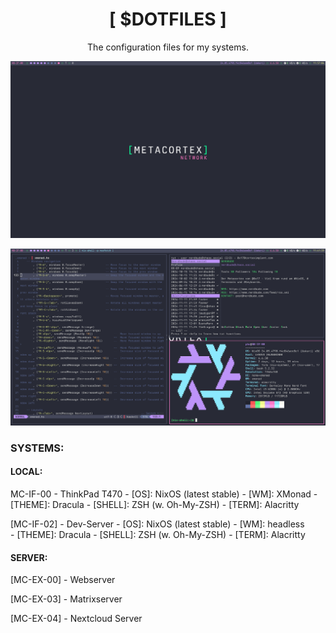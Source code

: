 <h1 align="center">[ $DOTFILES ]</h1>
<p align="center">The configuration files for my systems.</p>

<p align="center">
  <img src="/img/screenshot01.png" width="600" />
</p>

<p align="center">
  <img src="/img/screenshot02.png" width="600" />
</p>

### SYSTEMS:
#### LOCAL:
MC-IF-00 - ThinkPad T470
    - [OS]: NixOS (latest stable)
    - [WM]: XMonad 
    - [THEME]: Dracula
    - [SHELL]: ZSH (w. Oh-My-ZSH)
    - [TERM]: Alacritty

[MC-IF-02] - Dev-Server
    - [OS]: NixOS (latest stable)
    - [WM]: headless  
    - [THEME]: Dracula
    - [SHELL]: ZSH (w. Oh-My-ZSH)
    - [TERM]: Alacritty

#### SERVER:
[MC-EX-00] - Webserver

[MC-EX-03] - Matrixserver

[MC-EX-04] - Nextcloud Server

